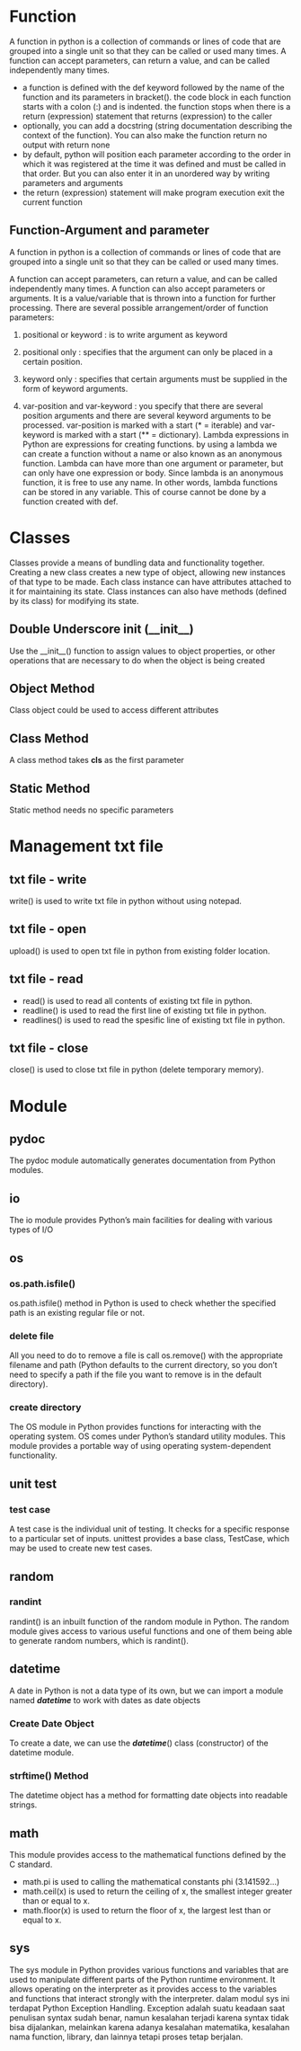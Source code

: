 # **Function**
A function in python is a collection of commands or lines of code that are grouped into a single unit so that they can be called or used many times. A function can accept parameters, can return a value, and can be called independently many times.
- a function is defined with the def keyword followed by the name of the function and its parameters in bracket(). the code block in each function starts with a colon (:) and is indented. the function stops when there is a return (expression) statement that returns (expression) to the caller
- optionally, you can add a docstring (string documentation describing the context of the function). You can also make the function return no output with return none
- by default, python will position each parameter according to the order in which it was registered at the time it was defined and must be called in that order. But you can also enter it in an unordered way by writing parameters and arguments 
- the return (expression) statement will make program execution exit the current function

## Function-Argument and parameter
A function in python is a collection of commands or lines of code that are grouped into a single unit so that they can be called or used many times.

A function can accept parameters, can return a value, and can be called independently many times. A function can also accept parameters or arguments. It is a value/variable that is thrown into a function for further processing.
There are several possible arrangement/order of function parameters:

1. positional or keyword : is to write argument as keyword

2. positional only : specifies that the argument can only be placed in a certain position.

3. keyword only : specifies that certain arguments must be supplied in the form of keyword arguments.

4. var-position and var-keyword : you specify that there are several position arguments and there are several keyword arguments to be processed. var-position is marked with a start (* = iterable) and var-keyword is marked with a start (** = dictionary).
Lambda expressions in Python are expressions for creating functions. by using a lambda we can create a function without a name or also known as an anonymous function. Lambda can have more than one argument or parameter, but can only have one expression or body. Since lambda is an anonymous function, it is free to use any name. In other words, lambda functions can be stored in any variable. This of course cannot be done by a function created with def.

# **Classes**
Classes provide a means of bundling data and functionality together. Creating a new class creates a new type of object, allowing new instances of that type to be made. Each class instance can have attributes attached to it for maintaining its state. Class instances can also have methods (defined by its class) for modifying its state.
## Double Underscore init (\_\_init\_\_)
Use the \_\_init\_\_() function to assign values to object properties, or other operations that are necessary to do when the object is being created
## Object Method
Class object could be used to access different attributes
## Class Method
A class method takes **cls** as the first parameter 
## Static Method
Static method needs no specific parameters

# **Management txt file**
## txt file - write 
write() is used to write txt file in python without using notepad.

## txt file - open
upload() is used to open txt file in python from existing folder location.

## txt file - read
* read() is used to read all contents of existing txt file in python.
* readline() is used to read the first line of existing txt file in python.
* readlines() is used to read the spesific line of existing txt file in python.

## txt file - close
close() is used to close txt file in python (delete temporary memory).

# **Module** 
## **pydoc**
The pydoc module automatically generates documentation from Python modules.

## **io**
The io module provides Python’s main facilities for dealing with various types of I/O


## **os**
### os.path.isfile()
os.path.isfile() method in Python is used to check whether the specified path is an existing regular file or not.

### delete file
All you need to do to remove a file is call os.remove() with the appropriate filename and path (Python defaults to the current directory, so you don’t need to specify a path if the file you want to remove is in the default directory).

### create directory
The OS module in Python provides functions for interacting with the operating system. OS comes under Python’s standard utility modules. This module provides a portable way of using operating system-dependent functionality.

## **unit test** 
### test case
A test case is the individual unit of testing. It checks for a specific response to a particular set of inputs. unittest provides a base class, TestCase, which may be used to create new test cases.

## **random**
### randint
randint() is an inbuilt function of the random module in Python. The random module gives access to various useful functions and one of them being able to generate random numbers, which is randint().

## **datetime**
A date in Python is not a data type of its own, but we can import a module named ***datetime*** to work with dates as date objects
### Create Date Object
To create a date, we can use the ***datetime***() class (constructor) of the datetime module.
### strftime() Method
The datetime object has a method for formatting date objects into readable strings.

## **math**
This module provides access to the mathematical functions defined by the C standard.
* math.pi is used to calling the mathematical constants phi (3.141592...)
* math.ceil(x) is used to return the ceiling of x, the smallest integer greater than or equal to x.
* math.floor(x) is used to return the floor of x, the largest lest than or equal to x.

## **sys**
The sys module in Python provides various functions and variables that are used to manipulate different parts of the Python runtime environment. It allows operating on the interpreter as it provides access to the variables and functions that interact strongly with the interpreter. 
dalam modul sys ini terdapat Python Exception Handling. Exception adalah suatu keadaan saat penulisan syntax sudah benar, namun kesalahan terjadi karena syntax tidak bisa dijalankan, melainkan karena adanya kesalahan matematika, kesalahan nama function, library, dan lainnya tetapi proses tetap berjalan.
